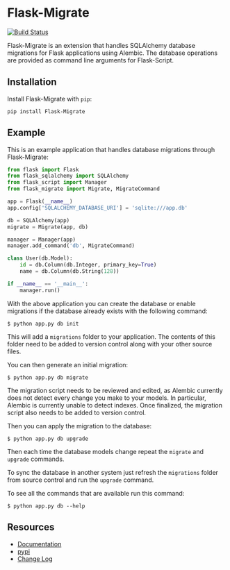 Flask-Migrate
=============

[![Build Status](https://travis-ci.org/miguelgrinberg/Flask-Migrate.png?branch=master)](https://travis-ci.org/miguelgrinberg/Flask-Migrate)

Flask-Migrate is an extension that handles SQLAlchemy database migrations for Flask applications using Alembic. The database operations are provided as command line arguments for Flask-Script.

Installation
------------

Install Flask-Migrate with `pip`:

    pip install Flask-Migrate

Example
-------

This is an example application that handles database migrations through Flask-Migrate:

```python
from flask import Flask
from flask_sqlalchemy import SQLAlchemy
from flask_script import Manager
from flask_migrate import Migrate, MigrateCommand

app = Flask(__name__)
app.config['SQLALCHEMY_DATABASE_URI'] = 'sqlite:///app.db'

db = SQLAlchemy(app)
migrate = Migrate(app, db)

manager = Manager(app)
manager.add_command('db', MigrateCommand)

class User(db.Model):
    id = db.Column(db.Integer, primary_key=True)
    name = db.Column(db.String(128))

if __name__ == '__main__':
    manager.run()
```

With the above application you can create the database or enable migrations if the database already exists with the following command:

    $ python app.py db init

This will add a `migrations` folder to your application. The contents of this folder need to be added to version control along with your other source files.

You can then generate an initial migration:

    $ python app.py db migrate

The migration script needs to be reviewed and edited, as Alembic currently does not detect every change you make to your models. In particular, Alembic is currently unable to detect indexes. Once finalized, the migration script also needs to be added to version control.

Then you can apply the migration to the database:

    $ python app.py db upgrade

Then each time the database models change repeat the `migrate` and `upgrade` commands.

To sync the database in another system just refresh the `migrations` folder from source control and run the `upgrade` command.

To see all the commands that are available run this command:

    $ python app.py db --help

Resources
---------

- [Documentation](http://pythonhosted.org/Flask-Migrate)
- [pypi](https://pypi.python.org/pypi/Flask-Migrate)
- [Change Log](https://github.com/miguelgrinberg/Flask-Migrate/blob/master/CHANGELOG.md)
